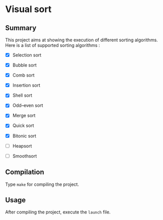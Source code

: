 # Visual sort
## Summary
This project aims at showing the execution of different sorting algorithms.  
Here is a list of supported sorting algorithms :
- [X] Selection sort
- [X] Bubble sort
- [X] Comb sort
- [X] Insertion sort
- [X] Shell sort
- [x] Odd–even sort
- [X] Merge sort
- [x] Quick sort
- [X] Bitonic sort
- [ ] Heapsort
- [ ] Smoothsort


## Compilation
Type `make` for compiling the project.

## Usage
After compiling the project, execute the `launch` file.
